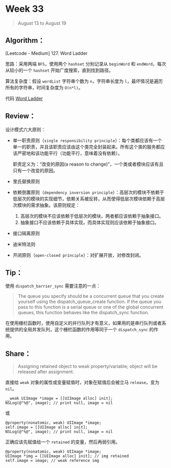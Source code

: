 # Week 33

> August 13 to August 19

## Algorithm：

[Leetcode - Medium] 127. Word Ladder

思路：采用两端 `BFS`，使用两个 `hashset` 分别记录从 `beginWord` 和 `endWord`，每次从较小的一个 `hashset` 开始广度搜索，直到找到路径。

算法复杂度：假设 `wordList` 字符串个数为 `n`，字符串长度为 `l`，最坏情况是遍历所有的字符串，时间复杂度为 `O(n*l)`。

代码 [Word Ladder](https://github.com/wzshare/Leetcode/blob/master/medium/127_Word_Ladder.swift)

## Review：

设计模式六大原则：

- 单一职责原则（`single responsibility principle`）：每个类都应该有一个单一的职责，并且该职责应该由这个类完全封装起来。所有这个类的服务都应该严密地和该功能平行（功能平行，意味着没有依赖）。

    职责定义为：“改变的原因(a reason to change)”，一个类或者模块应该有且只有一个改变的原因。

- 里氏替换原则

- 依赖倒置原则（`dependency inversion principle`）：高层次的模块不依赖于低层次的模块的实现细节，依赖关系被反转，从而使得低层次模块依赖于高层次模块的需求抽象。该原则规定：
    1. 高层次的模块不应该依赖于低层次的模块，两者都应该依赖于抽象接口。
    2. 抽象接口不应该依赖于具体实现，而具体实现则应该依赖于抽象接口。

- 接口隔离原则

- 迪米特法则

- 开闭原则（`open-closed principle`）：对扩展开放，对修改封闭。

## Tip：

使用 `dispatch_barrier_sync` 需要注意的一点：

> The queue you specify should be a concurrent queue that you create yourself using the dispatch_queue_create function. If the queue you pass to this function is a serial queue or one of the global concurrent queues, this function behaves like the dispatch_sync function.

在使用栅栏函数时，使用自定义的并行队列才有意义，如果用的是串行队列或者系统提供的全局并发队列，这个栅栏函数的作用等同于一个 `dispatch_sync` 的作用。

## Share：

> Assigning retained object to weak property/variable; object will be released after assignment.

直接给 `weak` 对象的属性或变量赋值时，对象在赋值后会被立马 `release`，变为 `nil`。

```objc
__weak UIImage *image = [[UIImage alloc] init];
NSLog(@"%@", image); // print null, image = nil
```

或

```objc
@property(nonatomic, weak) UIImage *image;
self.image = [[UIImage alloc] init];
NSLog(@"%@", image); // print null, image = nil
```

正确应该先赋值给一个 `retained` 的变量，然后再弱引用。

```objc
@property(nonatomic, weak) UIImage *image;
UIImage *img = [[UIImage alloc] init]; // img retained
self.image = image; // weak reference img
```